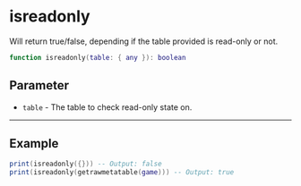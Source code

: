 # isreadonly

Will return true/false, depending if the table provided is read-only or not.

```lua
function isreadonly(table: { any }): boolean
```

## Parameter

* `table` - The table to check read-only state on.

***

## Example

```lua
print(isreadonly({})) -- Output: false
print(isreadonly(getrawmetatable(game))) -- Output: true
```
